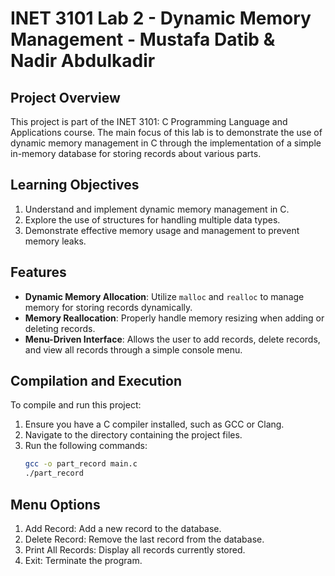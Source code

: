 # INET 3101 Lab 2 - Dynamic Memory Management - Mustafa Datib & Nadir Abdulkadir

## Project Overview
This project is part of the INET 3101: C Programming Language and Applications course. The main focus of this lab is to demonstrate the use of dynamic memory management in C through the implementation of a simple in-memory database for storing records about various parts.

## Learning Objectives
1. Understand and implement dynamic memory management in C.
2. Explore the use of structures for handling multiple data types.
3. Demonstrate effective memory usage and management to prevent memory leaks.

## Features
- **Dynamic Memory Allocation**: Utilize `malloc` and `realloc` to manage memory for storing records dynamically.
- **Memory Reallocation**: Properly handle memory resizing when adding or deleting records.
- **Menu-Driven Interface**: Allows the user to add records, delete records, and view all records through a simple console menu.

## Compilation and Execution
To compile and run this project:

1. Ensure you have a C compiler installed, such as GCC or Clang.
2. Navigate to the directory containing the project files.
3. Run the following commands:
   ```bash
   gcc -o part_record main.c
   ./part_record

## Menu Options
1. Add Record: Add a new record to the database.
2. Delete Record: Remove the last record from the database.
3. Print All Records: Display all records currently stored.
4. Exit: Terminate the program.



